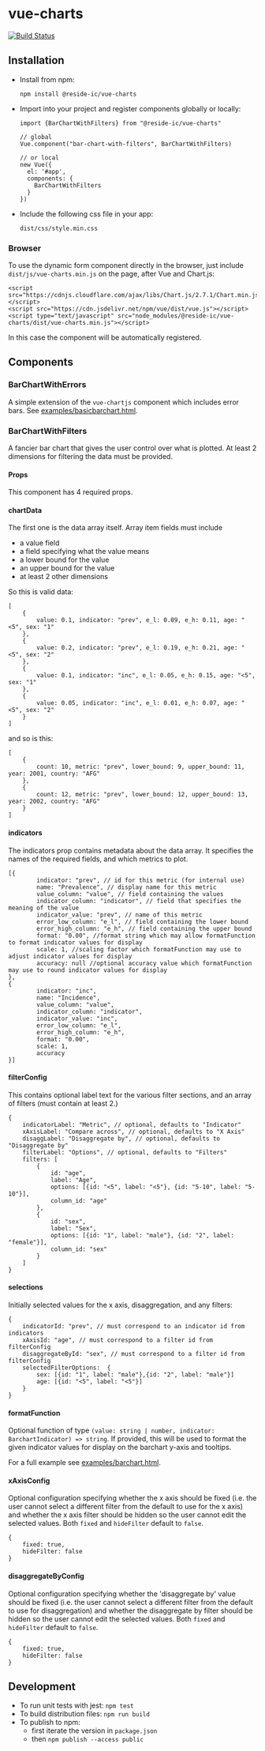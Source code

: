 # vue-charts
[![Build Status](https://travis-ci.com/reside-ic/vue-charts.svg?branch=master)](https://travis-ci.com/reside-ic/vue-charts)

## Installation
* Install from npm:
  ```
  npm install @reside-ic/vue-charts
  ```
* Import into your project and register components globally or locally:
  ```
  import {BarChartWithFilters} from "@reside-ic/vue-charts"
  
  // global
  Vue.component("bar-chart-with-filters", BarChartWithFilters)
  
  // or local
  new Vue({
    el: '#app',
    components: {
      BarChartWithFilters
    }
  })
  
  ```
* Include the following css file in your app: 
  ```
  dist/css/style.min.css
  ```
  
### Browser

To use the dynamic form component directly in the browser, 
just include `dist/js/vue-charts.min.js` on the page, after Vue and Chart.js:

```
<script src="https://cdnjs.cloudflare.com/ajax/libs/Chart.js/2.7.1/Chart.min.js"></script>
<script src="https://cdn.jsdelivr.net/npm/vue/dist/vue.js"></script>
<script type="text/javascript" src="node_modules/@reside-ic/vue-charts/dist/vue-charts.min.js"></script>
```

In this case the component will be automatically registered. 

## Components
### BarChartWithErrors
A simple extension of the `vue-chartjs` component which includes error bars.
See [examples/basicbarchart.html](https://reside-ic.github.io/vue-charts/examples/basicbarchart.html).

### BarChartWithFilters
A fancier bar chart that gives the user control over what is plotted. At least 2 dimensions for filtering the data
must be provided. 

#### Props
This component has 4 required props.
#### chartData
The first one is the data array itself. Array item fields must include
* a value field
* a field specifying what the value means
* a lower bound for the value
* an upper bound for the value
* at least 2 other dimensions

So this is valid data:

```
[
    {
        value: 0.1, indicator: "prev", e_l: 0.09, e_h: 0.11, age: "<5", sex: "1"
    },
    {
        value: 0.2, indicator: "prev", e_l: 0.19, e_h: 0.21, age: "<5", sex: "2"
    },
    {
        value: 0.1, indicator: "inc", e_l: 0.05, e_h: 0.15, age: "<5", sex: "1"
    },
    {
        value: 0.05, indicator: "inc", e_l: 0.01, e_h: 0.07, age: "<5", sex: "2"
    }
]
```

and so is this:
```
[
    {
        count: 10, metric: "prev", lower_bound: 9, upper_bound: 11, year: 2001, country: "AFG"
    },
    {
        count: 12, metric: "prev", lower_bound: 12, upper_bound: 13, year: 2002, country: "AFG"
    }
]
```

#### indicators
The indicators prop contains metadata about the data array. It specifies the names of the 
 required fields, and which metrics to plot.

```
[{
        indicator: "prev", // id for this metric (for internal use)
        name: "Prevalence", // display name for this metric
        value_column: "value", // field containing the values
        indicator_column: "indicator", // field that specifies the meaning of the value
        indicator_value: "prev", // name of this metric
        error_low_column: "e_l", // field containing the lower bound
        error_high_column: "e_h", // field containing the upper bound
        format: "0.00", //format string which may allow formatFunction to format indicator values for display
        scale: 1, //scaling factor which formatFunction may use to adjust indicator values for display
        accuracy: null //optional accuracy value which formatFunction may use to round indicator values for display
},
{
        indicator: "inc",
        name: "Incidence",
        value_column: "value",
        indicator_column: "indicator",
        indicator_value: "inc",
        error_low_column: "e_l",
        error_high_column: "e_h",
        format: "0.00",
        scale: 1,
        accuracy
}]
```

#### filterConfig
This contains optional label text for the various filter sections, and an array of filters (must
contain at least 2.)
```
{
    indicatorLabel: "Metric", // optional, defaults to "Indicator"
    xAxisLabel: "Compare across", // optional, defaults to "X Axis"
    disaggLabel: "Disaggregate by", // optional, defaults to "Disaggregate by"
    filterLabel: "Options", // optional, defaults to "Filters"
    filters: [
        {
            id: "age",
            label: "Age",
            options: [{id: "<5", label: "<5"}, {id: "5-10", label: "5-10"}],
            column_id: "age"
        },
        {
            id: "sex",
            label: "Sex",
            options: [{id: "1", label: "male"}, {id: "2", label: "female"}],
            column_id: "sex"
        }
    ]
}
```

#### selections
Initially selected values for the x axis, disaggregation, and any filters:

```
{   
    indicatorId: "prev", // must correspond to an indicator id from indicators
    xAxisId: "age", // must correspond to a filter id from filterConfig
    disaggregateById: "sex", // must correspond to a filter id from filterConfig
    selectedFilterOptions:  {
        sex: [{id: "1", label: "male"},{id: "2", label: "male"}]
        age: [{id: "<5", label: "<5"}]
    }
}
```


#### formatFunction
Optional function of type `(value: string | number, indicator: BarchartIndicator) => string`. If provided, this will be
used to format the given indicator values for display on the barchart y-axis and tooltips.  

For a full example see [examples/barchart.html](https://reside-ic.github.io/vue-charts/examples/barchart.html).

#### xAxisConfig
Optional configuration specifying whether the x axis should be fixed (i.e. the user cannot select a different filter
from the default to use for the x axis) and whether the x axis filter should be hidden so the user cannot edit the selected
values. Both `fixed` and `hideFilter` default to `false`.
```
{
    fixed: true,
    hideFilter: false
}
```

#### disaggregateByConfig
Optional configuration specifying whether the 'disaggregate by' value should be fixed (i.e. the user cannot select a different filter
from the default to use for disaggregation) and whether the disaggregate by filter should be hidden so the user cannot edit the selected
values. Both `fixed` and `hideFilter` default to `false`.
```
{
    fixed: true,
    hideFilter: false
}
```  


## Development
  * To run unit tests with jest: `npm test`
  * To build distribution files: `npm run build`
  * To publish to npm: 
      * first iterate the version in `package.json`
      * then `npm publish --access public`




